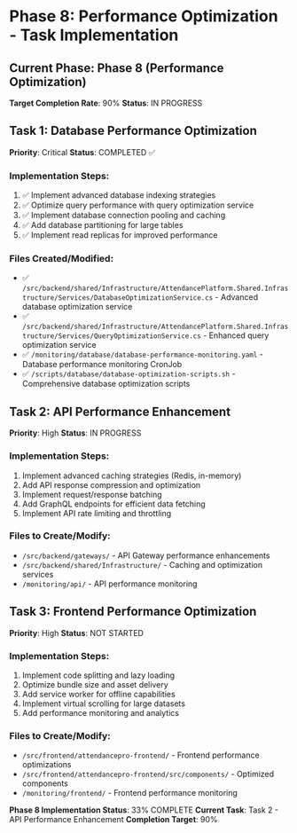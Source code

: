 # Phase 8: Performance Optimization - Task Implementation

## Current Phase: Phase 8 (Performance Optimization)
**Target Completion Rate**: 90%
**Status**: IN PROGRESS

## Task 1: Database Performance Optimization
**Priority**: Critical
**Status**: COMPLETED ✅

### Implementation Steps:
1. ✅ Implement advanced database indexing strategies
2. ✅ Optimize query performance with query optimization service
3. ✅ Implement database connection pooling and caching
4. ✅ Add database partitioning for large tables
5. ✅ Implement read replicas for improved performance

### Files Created/Modified:
- ✅ `/src/backend/shared/Infrastructure/AttendancePlatform.Shared.Infrastructure/Services/DatabaseOptimizationService.cs` - Advanced database optimization service
- ✅ `/src/backend/shared/Infrastructure/AttendancePlatform.Shared.Infrastructure/Services/QueryOptimizationService.cs` - Enhanced query optimization service
- ✅ `/monitoring/database/database-performance-monitoring.yaml` - Database performance monitoring CronJob
- ✅ `/scripts/database/database-optimization-scripts.sh` - Comprehensive database optimization scripts

## Task 2: API Performance Enhancement
**Priority**: High
**Status**: IN PROGRESS

### Implementation Steps:
1. Implement advanced caching strategies (Redis, in-memory)
2. Add API response compression and optimization
3. Implement request/response batching
4. Add GraphQL endpoints for efficient data fetching
5. Implement API rate limiting and throttling

### Files to Create/Modify:
- `/src/backend/gateways/` - API Gateway performance enhancements
- `/src/backend/shared/Infrastructure/` - Caching and optimization services
- `/monitoring/api/` - API performance monitoring

## Task 3: Frontend Performance Optimization
**Priority**: High
**Status**: NOT STARTED

### Implementation Steps:
1. Implement code splitting and lazy loading
2. Optimize bundle size and asset delivery
3. Add service worker for offline capabilities
4. Implement virtual scrolling for large datasets
5. Add performance monitoring and analytics

### Files to Create/Modify:
- `/src/frontend/attendancepro-frontend/` - Frontend performance optimizations
- `/src/frontend/attendancepro-frontend/src/components/` - Optimized components
- `/monitoring/frontend/` - Frontend performance monitoring

**Phase 8 Implementation Status**: 33% COMPLETE
**Current Task**: Task 2 - API Performance Enhancement
**Completion Target**: 90%
